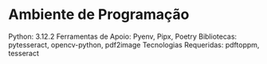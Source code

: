 # Ambiente de Programação

Python: 3.12.2
Ferramentas de Apoio: Pyenv, Pipx, Poetry
Bibliotecas: pytesseract, opencv-python, pdf2image
Tecnologias Requeridas: pdftoppm, tesseract



